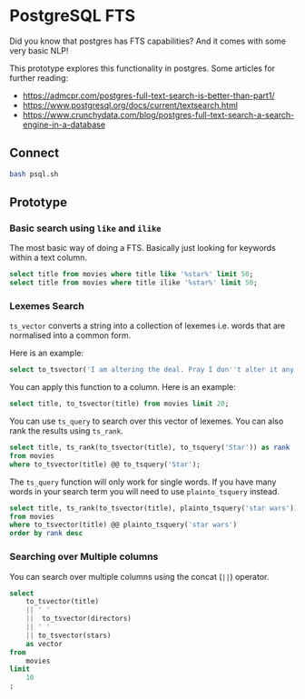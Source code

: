 # PostgreSQL FTS

Did you know that postgres has FTS capabilities? And it comes with some very
basic NLP!

This prototype explores this functionality in postgres. Some articles for
further reading:

- https://admcpr.com/postgres-full-text-search-is-better-than-part1/
- https://www.postgresql.org/docs/current/textsearch.html
- https://www.crunchydata.com/blog/postgres-full-text-search-a-search-engine-in-a-database

## Connect

```bash
bash psql.sh
```

## Prototype

### Basic search using `like` and `ilike`

The most basic way of doing a FTS. Basically just looking for keywords within
a text column.

```sql
select title from movies where title like '%star%' limit 50;
select title from movies where title ilike '%star%' limit 50;
```

### Lexemes Search

`ts_vector` converts a string into a collection of lexemes i.e. words that are
normalised into a common form.

Here is an example:

```sql
select to_tsvector('I am altering the deal. Pray I don''t alter it any further!');
```

You can apply this function to a column. Here is an example:

```sql
select title, to_tsvector(title) from movies limit 20;
```

You can use `ts_query` to search over this vector of lexemes. You can also rank
the results using `ts_rank`.

```sql
select title, ts_rank(to_tsvector(title), to_tsquery('Star')) as rank
from movies
where to_tsvector(title) @@ to_tsquery('Star');
```

The `ts_query` function will only work for single words. If you have many words
in your search term you will need to use `plainto_tsquery` instead.

```sql
select title, ts_rank(to_tsvector(title), plainto_tsquery('star wars')) as rank
from movies
where to_tsvector(title) @@ plainto_tsquery('star wars')
order by rank desc
```

### Searching over Multiple columns

You can search over multiple columns using the concat (`||`) operator.

```sql
select
    to_tsvector(title)
    || ' '
    ||  to_tsvector(directors)
    || ' '
    || to_tsvector(stars)
    as vector
from
    movies
limit
    10
;
```
